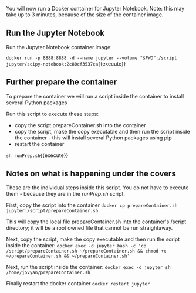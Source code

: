 You will now run a Docker container for Jupyter Notebook. Note: this may take up to 3 minutes, because of the size of the container image.

## Run the Jupyter Notebook 

Run the Jupyter Notebook container image:

`docker run -p 8888:8888 -d --name jupyter --volume "$PWD":/script  jupyter/scipy-notebook:2c80cf3537ca`{{execute}}

## Further prepare the container
To prepare the container we will run a script inside the container to install several Python packages

Run this script to execute these steps:
* copy the script prepareContainer.sh into the container
* copy the script, make the copy executable and then run the script inside the container - this will install several Python packages using pip
* restart the container

`sh runPrep.sh`{{execute}}

## Notes on what is happening under the covers
These are the individual steps inside this script. You do not have to execute them - because they are in the *runPrep.sh* script.

First, copy the script into the container
`docker cp prepareContainer.sh jupyter:/script/prepareContainer.sh`

This will copy the local file prepareContainer.sh into the container's /script directory; it will be a root owned file that cannot be run straightaway.

Next, copy the script, make the copy executable and then run the script inside the container:
`docker exec -d jupyter bash -c 'cp /script/prepareContainer.sh ~/prepareContainer.sh && chmod +x ~/prepareContainer.sh && ~/prepareContainer.sh'`

Next, run the script inside the container:
`docker exec -d jupyter sh /home/jovyan/prepareContainer.sh`

Finally restart the docker container
`docker restart jupyter`